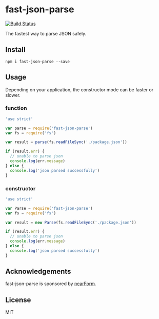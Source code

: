 # fast-json-parse

[![Build Status](https://travis-ci.org/mcollina/fast-json-parse.svg)](https://travis-ci.org/mcollina/fast-json-parse)

The fastest way to parse JSON safely.

## Install

```
npm i fast-json-parse --save
```

## Usage

Depending on your application, the constructor mode can be faster or
slower.

### function

```js
'use strict'

var parse = require('fast-json-parse')
var fs = require('fs')

var result = parse(fs.readFileSync('./package.json'))

if (result.err) {
  // unable to parse json
  console.log(err.message)
} else {
  console.log('json parsed successfully')
}
```

### constructor

```js
'use strict'

var Parse = require('fast-json-parse')
var fs = require('fs')

var result = new Parse(fs.readFileSync('./package.json'))

if (result.err) {
  // unable to parse json
  console.log(err.message)
} else {
  console.log('json parsed successfully')
}
```

## Acknowledgements

fast-json-parse is sponsored by [nearForm](http://nearform.com).

## License

MIT

